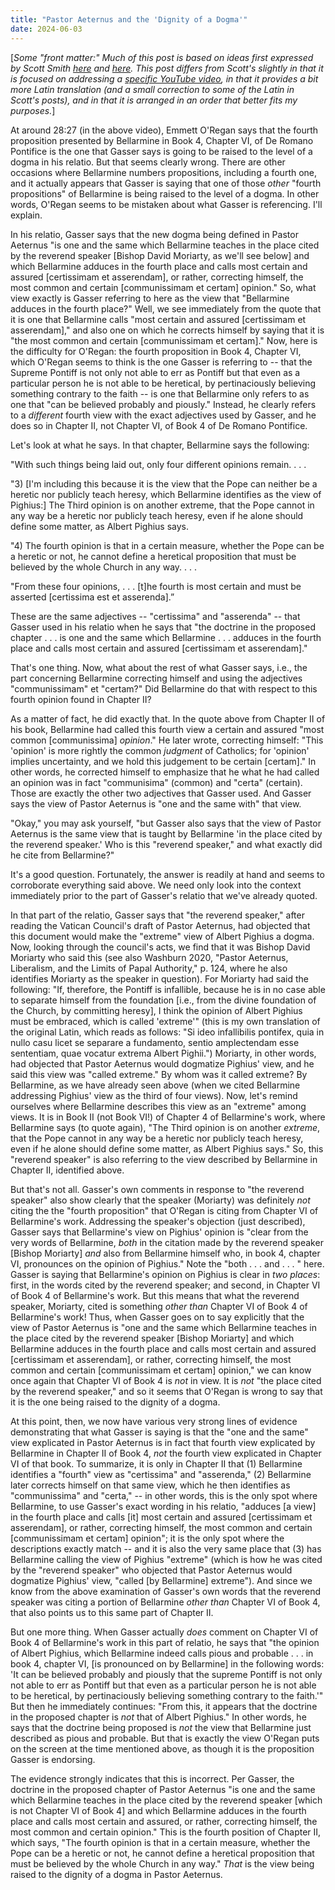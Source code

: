 ```yaml
---
title: "Pastor Aeternus and the 'Dignity of a Dogma'"
date: 2024-06-03
---
```


[_Some "front matter:" Much of this post is based on ideas first expressed by Scott Smith [here](https://reducedculpability.blog/2023/11/30/a-misidentified-dogma-misadventures-in-peer-review/) and [here](https://reducedculpability.blog/2021/10/30/friends-dont-let-friends-accidentally-dogmatize-the-extreme-opinion-of-albert-pighius/). This post differs from Scott's slightly in that it is focused on addressing a [specific YouTube video](https://www.youtube.com/watch?v=XgbQmItXsi8), in that it provides a bit more Latin translation (and a small correction to some of the Latin in Scott's posts), and in that it is arranged in an order that better fits my purposes._]

At around 28:27 (in the above video), Emmett O'Regan says that the fourth proposition presented by Bellarmine in Book 4, Chapter VI, of De Romano Pontifice is the one that Gasser says is going to be raised to the level of a dogma in his relatio. But that seems clearly wrong. There are other occasions where Bellarmine numbers propositions, including a fourth one, and it actually appears that Gasser is saying that one of those *other* "fourth propositions" of Bellarmine is being raised to the level of a dogma. In other words, O'Regan seems to be mistaken about what Gasser is referencing. I'll explain.

In his relatio, Gasser says that the new dogma being defined in Pastor Aeternus "is one and the same which Bellarmine teaches in the place cited by the reverend speaker [Bishop David Moriarty, as we'll see below] and which Bellarmine adduces in the fourth place and calls most certain and assured [certissimam et asserendam], or rather, correcting himself, the most common and certain [communissimam et certam] opinion." So, what view exactly is Gasser referring to here as the view that "Bellarmine adduces in the fourth place?" Well, we see immediately from the quote that it is one that Bellarmine calls "most certain and assured [certissimam et asserendam]," and also one on which he corrects himself by saying that it is "the most common and certain [communissimam et certam]." Now, here is the difficulty for O'Regan: the fourth proposition in Book 4, Chapter VI, which O'Regan seems to think is the one Gasser is referring to -- that the Supreme Pontiff is not only not able to err as Pontiff but that even as a particular person he is not able to be heretical, by pertinaciously believing something contrary to the faith -- is one that Bellarmine only refers to as one that "can be believed probably and piously." Instead, he clearly refers to a *different* fourth view with the exact adjectives used by Gasser, and he does so in Chapter II, not Chapter VI, of Book 4 of De Romano Pontifice.

Let's look at what he says. In that chapter, Bellarmine says the following:

"With such things being laid out, only four different opinions remain. . . .

"3) [I'm including this because it is the view that the Pope can neither be a heretic nor publicly teach heresy, which Bellarmine identifies as the view of Pighius:] The Third opinion is on another extreme, that the Pope cannot in any way be a heretic nor publicly teach heresy, even if he alone should define some matter, as Albert Pighius says.

"4) The fourth opinion is that in a certain measure, whether the Pope can be a heretic or not, he cannot define a heretical proposition that must be believed by the whole Church in any way. . . .

"From these four opinions, . . . [t]he fourth is most certain and must be asserted [certissima est et asserenda].”

These are the same adjectives -- "certissima" and "asserenda" -- that Gasser used in his relatio when he says that "the doctrine in the proposed chapter . . . is one and the same which Bellarmine . . . adduces in the fourth place and calls most certain and assured [certissimam et asserendam]."

That's one thing. Now, what about the rest of what Gasser says, i.e., the part concerning Bellarmine correcting himself and using the adjectives "communissimam" et "certam?" Did Bellarmine do that with respect to this fourth opinion found in Chapter II?

As a matter of fact, he did exactly that. In the quote above from Chapter II of his book, Bellarmine had called this fourth view a certain and assured "most common [communissima] *opinion*." He later wrote, correcting himself: "This 'opinion' is more rightly the common *judgment* of Catholics; for 'opinion' implies uncertainty, and we hold this judgement to be certain [certam]." In other words, he corrected himself to emphasize that he what he had called an opinion was in fact "communisima" (common) and "certa" (certain). Those are exactly the other two adjectives that Gasser used. And Gasser says the view of Pastor Aeternus is "one and the same with" that view.

"Okay," you may ask yourself, "but Gasser also says that the view of Pastor Aeternus is the same view that is taught by Bellarmine 'in the place cited by the reverend speaker.' Who is this "reverend speaker," and what exactly did he cite from Bellarmine?"

It's a good question. Fortunately, the answer is readily at hand and seems to corroborate everything said above. We need only look into the context immediately prior to the part of Gasser's relatio that we've already quoted.

In that part of the relatio, Gasser says that "the reverend speaker," after reading the Vatican Council's draft of Pastor Aeternus, had objected that this document would make the "extreme" view of Albert Pighius a dogma. Now, looking through the council's acts, we find that it was Bishop David Moriarty who said this (see also Washburn 2020, "Pastor Aeternus, Liberalism, and the Limits of Papal Authority," p. 124, where he also identifies Moriarty as the speaker in question). For Moriarty had said the following: "If, therefore, the Pontiff is infallible, because he is in no case able to separate himself from the foundation [i.e., from the divine foundation of the Church, by committing heresy], I think the opinion of Albert Pighius must be embraced, which is called 'extreme'" (this is my own translation of the original Latin, which reads as follows: "Si ideo infallibilis pontifex, quia in nullo casu licet se separare a fundamento, sentio amplectendam esse sententiam, quae vocatur extrema Albert Pighii.") Moriarty, in other words, had objected that Pastor Aeternus would dogmatize Pighius' view, and he said this view was "called extreme." By whom was it called extreme? By Bellarmine, as we have already seen above (when we cited Bellarmine addressing Pighius' view as the third of four views). Now, let's remind ourselves where Bellarmine describes this view as an "extreme" among views. It is in Book II (not Book VI!) of Chapter 4 of Bellarmine's work, where Bellarmine says (to quote again), "The Third opinion is on another *extreme*, that the Pope cannot in any way be a heretic nor publicly teach heresy, even if he alone should define some matter, as Albert Pighius says." So, this "reverend speaker" is also referring to the view described by Bellarmine in Chapter II, identified above.

But that's not all. Gasser's own comments in response to "the reverend speaker" also show clearly that the speaker (Moriarty) was definitely *not* citing the the "fourth proposition" that O'Regan is citing from Chapter VI of Bellarmine's work. Addressing the speaker's objection (just described), Gasser says that Bellarmine's view on Pighius' opinion is "clear from the very words of Bellarmine, *both* in the citation made by the reverend speaker [Bishop Moriarty] *and* also from Bellarmine himself who, in book 4, chapter VI, pronounces on the opinion of Pighius." Note the "both . . . and . . . " here. Gasser is saying that Bellarmine's opinion on Pighius is clear in *two places*: first, in the words cited by the reverend speaker; and second, in Chapter VI of Book 4 of Bellarmine's work. But this means that what the reverend speaker, Moriarty, cited is something *other than* Chapter VI of Book 4 of Bellarmine's work! Thus, when Gasser goes on to say explicitly that the view of Pastor Aeternus is "one and the same which Bellarmine teaches in the place cited by the reverend speaker [Bishop Moriarty] and which Bellarmine adduces in the fourth place and calls most certain and assured [certissimam et asserendam], or rather, correcting himself, the most common and certain [communissimam et certam] opinion," we can know once again that Chapter VI of Book 4 is *not* in view. It is *not* "the place cited by the reverend speaker," and so it seems that O'Regan is wrong to say that it is the one being raised to the dignity of a dogma.

At this point, then, we now have various very strong lines of evidence demonstrating that what Gasser is saying is that the "one and the same" view explicated in Pastor Aeternus is in fact that fourth view explicated by Bellarmine in Chapter II of Book 4, *not* the fourth view explicated in Chapter VI of that book. To summarize, it is only in Chapter II that (1) Bellarmine identifies a "fourth" view as "certissima" and "asserenda," (2) Bellarmine later corrects himself on that same view, which he then identifies as "communissima" and "certa," -- in other words, this is the only spot where Bellarmine, to use Gasser's exact wording in his relatio, "adduces [a view] in the fourth place and calls [it] most certain and assured [certissimam et asserendam], or rather, correcting himself, the most common and certain [communissimam et certam] opinion"; it is the only spot where the descriptions exactly match -- and it is also the very same place that (3) has Bellarmine calling the view of Pighius "extreme" (which is how he was cited by the "reverend speaker" who objected that Pastor Aeternus would dogmatize Pighius' view, "called [by Bellarmine] extreme"). And since we know from the above examination of Gasser's own words that the reverend speaker was citing a portion of Bellarmine *other than* Chapter VI of Book 4, that also points us to this same part of Chapter II.

But one more thing. When Gasser actually *does* comment on Chapter VI of Book 4 of Bellarmine's work in this part of relatio, he says that "the opinion of Albert Pighius, which Bellarmine indeed calls pious and probable . . . in book 4, chapter VI, [is pronounced on by Bellarmine] in the following words: 'It can be believed probably and piously that the supreme Pontiff is not only not able to err as Pontiff but that even as a particular person he is not able to be heretical, by pertinaciously believing something contrary to the faith.'" But then he immediately continues: "From this, it appears that the doctrine in the proposed chapter is *not* that of Albert Pighius." In other words, he says that the doctrine being proposed is *not* the view that Bellarmine just described as pious and probable. But that is exactly the view O'Regan puts on the screen at the time mentioned above, as though it is the proposition Gasser is endorsing.

The evidence strongly indicates that this is incorrect. Per Gasser, the doctrine in the proposed chapter of Pastor Aeternus "is one and the same which Bellarmine teaches in the place cited by the reverend speaker [which is not Chapter VI of Book 4] and which Bellarmine adduces in the fourth place and calls most certain and assured, or rather, correcting himself, the most common and certain opinion." This is the fourth position of Chapter II, which says, "The fourth opinion is that in a certain measure, whether the Pope can be a heretic or not, he cannot define a heretical proposition that must be believed by the whole Church in any way." *That* is the view being raised to the dignity of a dogma in Pastor Aeternus.
